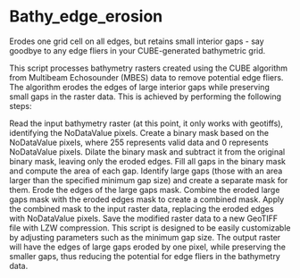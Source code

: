 # Bathy_edge_erosion
Erodes one grid cell on all edges, but retains small interior gaps - say goodbye to any edge fliers in your CUBE-generated bathymetric grid. 

This script processes bathymetry rasters created using the CUBE algorithm from Multibeam Echosounder (MBES) data to remove potential edge fliers. The algorithm erodes the edges of large interior gaps while preserving small gaps in the raster data. This is achieved by performing the following steps:

Read the input bathymetry raster (at this point, it only works with geotiffs), identifying the NoDataValue pixels.
Create a binary mask based on the NoDataValue pixels, where 255 represents valid data and 0 represents NoDataValue pixels.
Dilate the binary mask and subtract it from the original binary mask, leaving only the eroded edges.
Fill all gaps in the binary mask and compute the area of each gap.
Identify large gaps (those with an area larger than the specified minimum gap size) and create a separate mask for them.
Erode the edges of the large gaps mask.
Combine the eroded large gaps mask with the eroded edges mask to create a combined mask.
Apply the combined mask to the input raster data, replacing the eroded edges with NoDataValue pixels.
Save the modified raster data to a new GeoTIFF file with LZW compression.
This script is designed to be easily customizable by adjusting parameters such as the minimum gap size. The output raster will have the edges of large gaps eroded by one pixel, while preserving the smaller gaps, thus reducing the potential for edge fliers in the bathymetry data.
